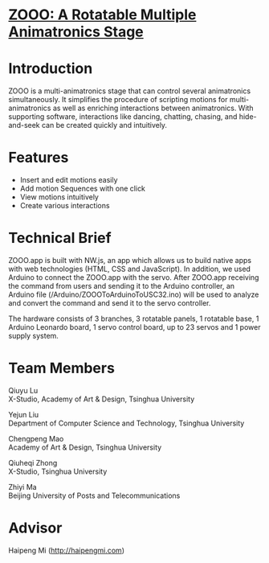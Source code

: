 # [ZOOO: A Rotatable Multiple Animatronics Stage](https://www.zhiyima.com/zooo/)

# Introduction
ZOOO is a multi-animatronics stage that can control several animatronics simultaneously. It simplifies the procedure of scripting motions for multi-animatronics as well as enriching interactions between animatronics. With supporting software, interactions like dancing, chatting, chasing, and hide-and-seek can be created quickly and intuitively.

# Features
- Insert and edit motions easily</br>
- Add motion Sequences with one click</br>
- View motions intuitively</br>
- Create various interactions</br>

# Technical Brief
ZOOO.app is built with NW.js, an app which allows us to build native apps with web technologies (HTML, CSS and JavaScript).  In addition, we used Arduino to connect the ZOOO.app with the servo. After ZOOO.app receiving the command from users and sending it to the Arduino controller, an Arduino file (/Arduino/ZOOOToArduinoToUSC32.ino) will be used to analyze and convert the command and send it to the servo controller.

The hardware consists of 3 branches, 3 rotatable panels, 1 rotatable base, 1 Arduino Leonardo board, 1 servo control board, up to 23 servos and 1 power supply system.

# Team Members
Qiuyu Lu</br>
X-Studio, Academy of Art & Design, Tsinghua University</br>

Yejun Liu</br>
Department of Computer Science and Technology, Tsinghua University</br>

Chengpeng Mao</br>
Academy of Art & Design, Tsinghua University</br>


Qiuheqi Zhong</br>
X-Studio, Tsinghua University</br>

Zhiyi Ma</br>
Beijing University of Posts and Telecommunications</br>


# Advisor
Haipeng Mi (http://haipengmi.com)


